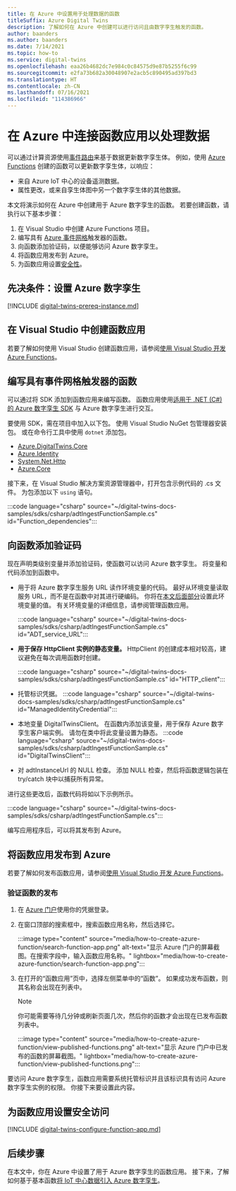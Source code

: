 ```yaml
---
title: 在 Azure 中设置用于处理数据的函数
titleSuffix: Azure Digital Twins
description: 了解如何在 Azure 中创建可以进行访问且由数字孪生触发的函数。
author: baanders
ms.author: baanders
ms.date: 7/14/2021
ms.topic: how-to
ms.service: digital-twins
ms.openlocfilehash: eaa26b4682dc7e984c0c84575d9e87b5255f6c99
ms.sourcegitcommit: e2fa73b682a30048907e2acb5c890495ad397bd3
ms.translationtype: HT
ms.contentlocale: zh-CN
ms.lasthandoff: 07/16/2021
ms.locfileid: "114386966"
---
```

# <a name="connect-function-apps-in-azure-for-processing-data"></a>在 Azure 中连接函数应用以处理数据

可以通过计算资源使用[事件路由](concepts-route-events.md)来基于数据更新数字孪生体。 例如，使用 [Azure Functions](../azure-functions/functions-overview.md) 创建的函数可以更新数字孪生体，以响应：
* 来自 Azure IoT 中心的设备遥测数据。
* 属性更改，或来自孪生体图中另一个数字孪生体的其他数据。

本文将演示如何在 Azure 中创建用于 Azure 数字孪生的函数。 若要创建函数，请执行以下基本步骤：

1. 在 Visual Studio 中创建 Azure Functions 项目。
2. 编写具有 [Azure 事件网格](../event-grid/overview.md)触发器的函数。
3. 向函数添加验证码，以便能够访问 Azure 数字孪生。
4. 将函数应用发布到 Azure。
5. 为函数应用设置[安全性](concepts-security.md)。

## <a name="prerequisite-set-up-azure-digital-twins"></a>先决条件：设置 Azure 数字孪生

[!INCLUDE [digital-twins-prereq-instance.md](../../includes/digital-twins-prereq-instance.md)]

## <a name="create-a-function-app-in-visual-studio"></a>在 Visual Studio 中创建函数应用

若要了解如何使用 Visual Studio 创建函数应用，请参阅[使用 Visual Studio 开发 Azure Functions](../azure-functions/functions-develop-vs.md#publish-to-azure)。

## <a name="write-a-function-that-has-an-event-grid-trigger"></a>编写具有事件网格触发器的函数

可以通过将 SDK 添加到函数应用来编写函数。 函数应用使用[适用于 .NET (C#) 的 Azure 数字孪生 SDK](/dotnet/api/overview/azure/digitaltwins/client?view=azure-dotnet&preserve-view=true) 与 Azure 数字孪生进行交互。 

要使用 SDK，需在项目中加入以下包。 使用 Visual Studio NuGet 包管理器安装包。 或在命令行工具中使用 `dotnet` 添加包。

* [Azure.DigitalTwins.Core](https://www.nuget.org/packages/Azure.DigitalTwins.Core/)
* [Azure.Identity](https://www.nuget.org/packages/Azure.Identity/)
* [System.Net.Http](https://www.nuget.org/packages/System.Net.Http/)
* [Azure.Core](https://www.nuget.org/packages/Azure.Core/)

接下来，在 Visual Studio 解决方案资源管理器中，打开包含示例代码的 .cs 文件。 为包添加以下 `using` 语句。

:::code language="csharp" source="~/digital-twins-docs-samples/sdks/csharp/adtIngestFunctionSample.cs" id="Function_dependencies":::

## <a name="add-authentication-code-to-the-function"></a>向函数添加验证码

现在声明类级别变量并添加验证码，使函数可以访问 Azure 数字孪生。 将变量和代码添加到函数中。

* 用于将 Azure 数字孪生服务 URL 读作环境变量的代码。 最好从环境变量读取服务 URL，而不是在函数中对其进行硬编码。 你将在[本文后面部分](#set-up-security-access-for-the-function-app)设置此环境变量的值。 有关环境变量的详细信息，请参阅管理函数应用。

    :::code language="csharp" source="~/digital-twins-docs-samples/sdks/csharp/adtIngestFunctionSample.cs" id="ADT_service_URL":::

* **用于保存 HttpClient 实例的静态变量。** HttpClient 的创建成本相对较高，建议避免在每次调用函数时创建。

    :::code language="csharp" source="~/digital-twins-docs-samples/sdks/csharp/adtIngestFunctionSample.cs" id="HTTP_client":::

* 托管标识凭据。
    :::code language="csharp" source="~/digital-twins-docs-samples/sdks/csharp/adtIngestFunctionSample.cs" id="ManagedIdentityCredential":::

* 本地变量 DigitalTwinsClient。 在函数内添加该变量，用于保存 Azure 数字孪生客户端实例。 请勿在类中将此变量设置为静态。
    :::code language="csharp" source="~/digital-twins-docs-samples/sdks/csharp/adtIngestFunctionSample.cs" id="DigitalTwinsClient":::

* 对 adtInstanceUrl 的 NULL 检查。 添加 NULL 检查，然后将函数逻辑包装在 try/catch 块中以捕获所有异常。

进行这些更改后，函数代码将如以下示例所示。

:::code language="csharp" source="~/digital-twins-docs-samples/sdks/csharp/adtIngestFunctionSample.cs":::

编写应用程序后，可以将其发布到 Azure。

## <a name="publish-the-function-app-to-azure"></a>将函数应用发布到 Azure

若要了解如何发布函数应用，请参阅[使用 Visual Studio 开发 Azure Functions](../azure-functions/functions-develop-vs.md#publish-to-azure)。

### <a name="verify-the-publication-of-your-function"></a>验证函数的发布

1. 在 [Azure 门户](https://portal.azure.com/)使用你的凭据登录。
2. 在窗口顶部的搜索框中，搜索函数应用名称，然后选择它。

    :::image type="content" source="media/how-to-create-azure-function/search-function-app.png" alt-text="显示 Azure 门户的屏幕截图。在搜索字段中，输入函数应用名称。" lightbox="media/how-to-create-azure-function/search-function-app.png":::

3. 在打开的“函数应用”页中，选择左侧菜单中的“函数”。 如果成功发布函数，则其名称会出现在列表中。

    > [!Note] 
    > 你可能需要等待几分钟或刷新页面几次，然后你的函数才会出现在已发布函数列表中。

    :::image type="content" source="media/how-to-create-azure-function/view-published-functions.png" alt-text="显示 Azure 门户中已发布的函数的屏幕截图。" lightbox="media/how-to-create-azure-function/view-published-functions.png":::

要访问 Azure 数字孪生，函数应用需要系统托管标识并且该标识具有访问 Azure 数字孪生实例的权限。 你接下来要设置此内容。

## <a name="set-up-security-access-for-the-function-app"></a>为函数应用设置安全访问

[!INCLUDE [digital-twins-configure-function-app.md](../../includes/digital-twins-configure-function-app.md)]

## <a name="next-steps"></a>后续步骤

在本文中，你在 Azure 中设置了用于 Azure 数字孪生的函数应用。 接下来，了解如何基于基本函数[将 IoT 中心数据引入 Azure 数字孪生](how-to-ingest-iot-hub-data.md)。
